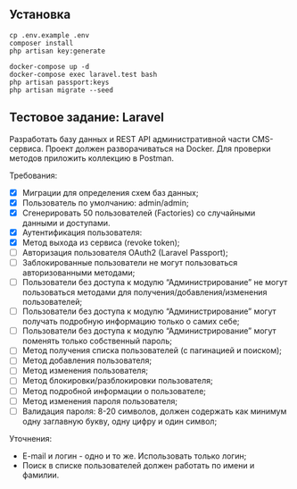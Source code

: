 ## Установка

```shell
cp .env.example .env
composer install
php artisan key:generate

docker-compose up -d
docker-compose exec laravel.test bash
php artisan passport:keys
php artisan migrate --seed
```

## Тестовое задание: Laravel

Разработать базу данных и REST API административной части CMS-сервиса. Проект должен разворачиваться на Docker. Для проверки методов приложить коллекцию в Postman.

Требования:
- [x] Миграции для определения схем баз данных;
- [x] Пользователь по умолчанию: admin/admin;
- [x] Сгенерировать 50 пользователей (Factories) со случайными данными и доступами.
- [x] Аутентификация пользователя:
- [x] Метод выхода из сервиса (revoke token);
- [ ] Авторизация пользователя OAuth2 (Laravel Passport);
- [ ] Заблокированные пользователи не могут пользоваться авторизованными методами;
- [ ] Пользователи без доступа к модулю “Администрирование” не могут пользоваться методами для получения/добавления/изменения пользователей;
- [ ] Пользователи без доступа к модулю “Администрирование” могут получать подробную информацию только о самих себе;
- [ ] Пользователи без доступа к модулю “Администрирование” могут поменять только собственный пароль;
- [ ] Метод получения списка пользователей (с пагинацией и поиском);
- [ ] Метод добавления пользователя;
- [ ] Метод изменения пользователя;
- [ ] Метод блокировки/разблокировки пользователя;
- [ ] Метод подробной информации о пользователе;
- [ ] Метод изменения пароля пользователя;
- [ ] Валидация пароля: 8-20 символов, должен содержать как минимум одну заглавную букву, одну цифру и один символ;

Уточнения:
- E-mail и логин - одно и то же. Использовать только логин;
- Поиск в списке пользователей должен работать по имени и фамилии.
